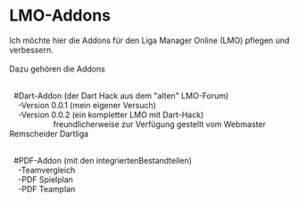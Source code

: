 # LMO-Addons
Ich möchte hier die Addons für den Liga Manager Online (LMO) pflegen und  verbessern.
<br><br>
Dazu gehören die Addons<br><br>

&nbsp;&nbsp;#Dart-Addon (der Dart Hack aus dem "alten" LMO-Forum)<br>
&nbsp;&nbsp;&nbsp;&nbsp;-Version 0.0.1 (mein eigener Versuch)<br>
&nbsp;&nbsp;&nbsp;&nbsp;-Version 0.0.2 (ein kompletter LMO mit Dart-Hack)<br>
&nbsp;&nbsp;&nbsp;&nbsp;&nbsp;&nbsp;&nbsp;&nbsp;&nbsp;&nbsp;&nbsp;&nbsp;&nbsp;&nbsp;&nbsp;&nbsp;&nbsp;&nbsp;&nbsp;&nbsp;freundlicherweise zur Verfügung gestellt vom Webmaster Remscheider Dartliga<br><br>

&nbsp;&nbsp;#PDF-Addon (mit den integriertenBestandteilen)<br>
&nbsp;&nbsp;&nbsp;&nbsp;-Teamvergleich<br>
&nbsp;&nbsp;&nbsp;&nbsp;-PDF Spielplan<br>
&nbsp;&nbsp;&nbsp;&nbsp;-PDF Teamplan<br>
